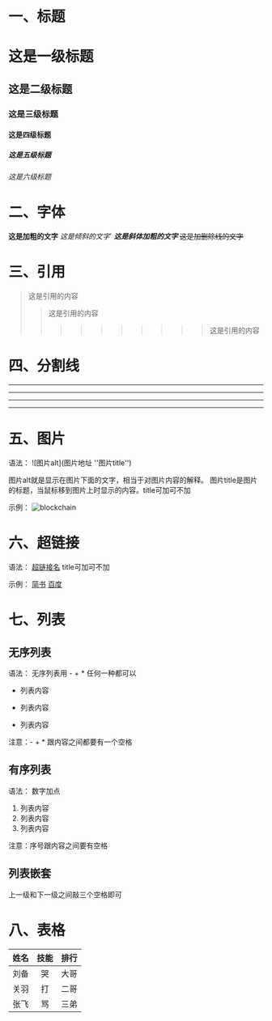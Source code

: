 
# 一、标题
# 这是一级标题
## 这是二级标题
### 这是三级标题
#### 这是四级标题
##### 这是五级标题
###### 这是六级标题

# 二、字体
**这是加粗的文字**
*这是倾斜的文字*`
***这是斜体加粗的文字***
~~这是加删除线的文字~~

# 三、引用
>这是引用的内容
>>这是引用的内容
>>>>>>>>>>这是引用的内容

# 四、分割线
---
----
***
*****

# 五、图片
语法：
![图片alt](图片地址 ''图片title'')

图片alt就是显示在图片下面的文字，相当于对图片内容的解释。
图片title是图片的标题，当鼠标移到图片上时显示的内容。title可加可不加

示例：
![blockchain](https://ss0.bdstatic.com/70cFvHSh_Q1YnxGkpoWK1HF6hhy/it/u=702257389,1274025419&fm=27&gp=0.jpg "区块链")

# 六、超链接
语法：
[超链接名](超链接地址 "超链接title")
title可加可不加

示例：
[简书](http://jianshu.com)
[百度](http://baidu.com)

# 七、列表
## 无序列表

语法：
无序列表用 - + * 任何一种都可以
- 列表内容
+ 列表内容
* 列表内容

注意：- + * 跟内容之间都要有一个空格

## 有序列表
语法：
数字加点
1. 列表内容
2. 列表内容
3. 列表内容

注意：序号跟内容之间要有空格

## 列表嵌套
上一级和下一级之间敲三个空格即可

# 八、表格
姓名|技能|排行
--|:--:|--:
刘备|哭|大哥
关羽|打|二哥
张飞|骂|三弟